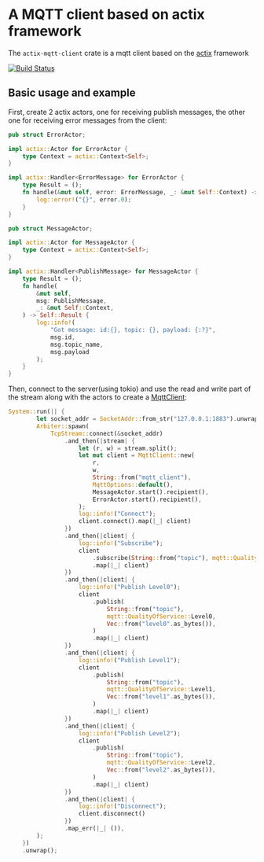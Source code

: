 # A MQTT client based on actix framework

The `actix-mqtt-client` crate is a mqtt client based on the [actix](https://github.com/actix/actix) framework

[![Build Status](https://travis-ci.org/Syndim/actix-mqtt-client.svg?branch=master)](https://travis-ci.org/Syndim/actix-mqtt-client)

## Basic usage and example

First, create 2 actix actors, one for receiving publish messages, the other one for receiving error messages from the client:
```rust
pub struct ErrorActor;

impl actix::Actor for ErrorActor {
    type Context = actix::Context<Self>;
}

impl actix::Handler<ErrorMessage> for ErrorActor {
    type Result = ();
    fn handle(&mut self, error: ErrorMessage, _: &mut Self::Context) -> Self::Result {
        log::error!("{}", error.0);
    }
}

pub struct MessageActor;

impl actix::Actor for MessageActor {
    type Context = actix::Context<Self>;
}

impl actix::Handler<PublishMessage> for MessageActor {
    type Result = ();
    fn handle(
        &mut self,
        msg: PublishMessage,
        _: &mut Self::Context,
    ) -> Self::Result {
        log::info!(
            "Got message: id:{}, topic: {}, payload: {:?}",
            msg.id,
            msg.topic_name,
            msg.payload
        );
    }
}
```

Then, connect to the server(using tokio) and use the read and write part of the stream along with the actors to create a [MqttClient](struct.MqttClient.html):
```rust
System::run(|| {
        let socket_addr = SocketAddr::from_str("127.0.0.1:1883").unwrap();
        Arbiter::spawn(
            TcpStream::connect(&socket_addr)
                .and_then(|stream| {
                    let (r, w) = stream.split();
                    let mut client = MqttClient::new(
                        r,
                        w,
                        String::from("mqtt_client"),
                        MqttOptions::default(),
                        MessageActor.start().recipient(),
                        ErrorActor.start().recipient(),
                    );
                    log::info!("Connect");
                    client.connect().map(|_| client)
                })
                .and_then(|client| {
                    log::info!("Subscribe");
                    client
                        .subscribe(String::from("topic"), mqtt::QualityOfService::Level2)
                        .map(|_| client)
                })
                .and_then(|client| {
                    log::info!("Publish Level0");
                    client
                        .publish(
                            String::from("topic"),
                            mqtt::QualityOfService::Level0,
                            Vec::from("level0".as_bytes()),
                        )
                        .map(|_| client)
                })
                .and_then(|client| {
                    log::info!("Publish Level1");
                    client
                        .publish(
                            String::from("topic"),
                            mqtt::QualityOfService::Level1,
                            Vec::from("level1".as_bytes()),
                        )
                        .map(|_| client)
                })
                .and_then(|client| {
                    log::info!("Publish Level2");
                    client
                        .publish(
                            String::from("topic"),
                            mqtt::QualityOfService::Level2,
                            Vec::from("level2".as_bytes()),
                        )
                        .map(|_| client)
                })
                .and_then(|client| {
                    log::info!("Disconnect");
                    client.disconnect()
                })
                .map_err(|_| ()),
        );
    })
    .unwrap();
```
